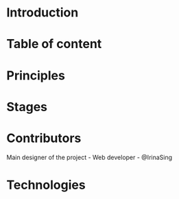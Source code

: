 # Introduction
# Table of content
# Principles

# Stages

# Contributors
Main designer of the project - 
Web developer - @IrinaSing
# Technologies
